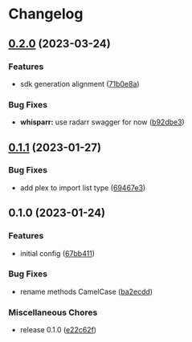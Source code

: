 # Changelog

## [0.2.0](https://github.com/devopsarr/whisparr-go/compare/v0.1.1...v0.2.0) (2023-03-24)


### Features

* sdk generation alignment ([71b0e8a](https://github.com/devopsarr/whisparr-go/commit/71b0e8a39e76105c884e828c37f2bfefde69a176))


### Bug Fixes

* **whisparr:** use radarr swagger for now ([b92dbe3](https://github.com/devopsarr/whisparr-go/commit/b92dbe38b15a314c2fbc0f47536e7e2cdbbdb924))

## [0.1.1](https://github.com/devopsarr/whisparr-go/compare/v0.1.0...v0.1.1) (2023-01-27)


### Bug Fixes

* add plex to import list type ([69467e3](https://github.com/devopsarr/whisparr-go/commit/69467e3df5b82a1d82cba0dc4e5cf206fc24c3ad))

## 0.1.0 (2023-01-24)


### Features

* initial config ([67bb411](https://github.com/devopsarr/whisparr-go/commit/67bb4115399715a36da7d366e946001f0e93a0cf))


### Bug Fixes

* rename methods CamelCase ([ba2ecdd](https://github.com/devopsarr/whisparr-go/commit/ba2ecdd1ccac1551765663b28acb27db5b008d51))


### Miscellaneous Chores

* release 0.1.0 ([e22c62f](https://github.com/devopsarr/whisparr-go/commit/e22c62f9d3bcd355598ef3364429188d35784c9e))
